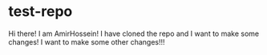 # test-repo
Hi there! I am AmirHossein!
I have cloned the repo and I want to make some changes!
I want to make some other changes!!!
